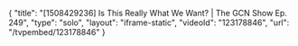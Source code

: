 {
    "title": "[1508429236] Is This Really What We Want? | The GCN Show Ep. 249",
    "type": "solo",
    "layout": "iframe-static",
    "videoId": "123178846",
    "url": "\/tvpembed\/123178846"
}